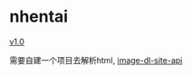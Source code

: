 # nhentai

[v1.0](https://www.icloud.com/shortcuts/a5184cf257ff4520ab2f1eba08a61ebf)

需要自建一个项目去解析html, [image-dl-site-api](https://github.com/CoderTonyChan/image-dl-site-api)